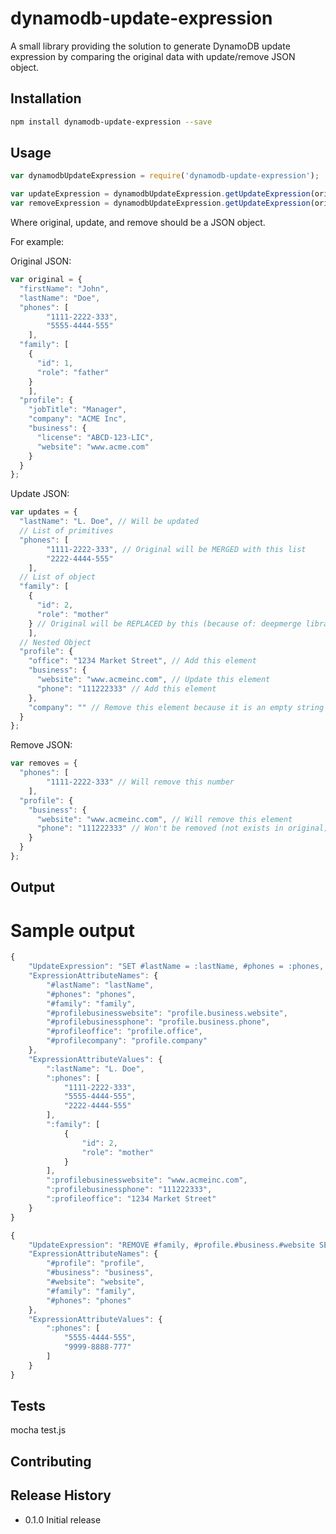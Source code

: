 dynamodb-update-expression
==========================

A small library providing the solution to generate DynamoDB update expression by comparing the original data with update/remove JSON object.

## Installation

  ```sh
  npm install dynamodb-update-expression --save
  ```

## Usage

  ```js
  var dynamodbUpdateExpression = require('dynamodb-update-expression');

  var updateExpression = dynamodbUpdateExpression.getUpdateExpression(original, update);
  var removeExpression = dynamodbUpdateExpression.getUpdateExpression(original, remove);
  ```

  Where original, update, and remove should be a JSON object.

  For example:

  Original JSON:

  ```js
  var original = {
    "firstName": "John",
    "lastName": "Doe",
    "phones": [
          "1111-2222-333",
          "5555-4444-555"
      ],
    "family": [
      {
        "id": 1,
        "role": "father"
      }
      ],
    "profile": {
      "jobTitle": "Manager",
      "company": "ACME Inc",
      "business": {
        "license": "ABCD-123-LIC",
        "website": "www.acme.com"
      }
    }
  };
  ```

  Update JSON:
  ```js
  var updates = {
    "lastName": "L. Doe", // Will be updated
    // List of primitives
    "phones": [
          "1111-2222-333", // Original will be MERGED with this list
          "2222-4444-555"
      ],
    // List of object
    "family": [
      {
        "id": 2,
        "role": "mother"
      } // Original will be REPLACED by this (because of: deepmerge library bug)
      ],
    // Nested Object
    "profile": {
      "office": "1234 Market Street", // Add this element
      "business": {
        "website": "www.acmeinc.com", // Update this element
        "phone": "111222333" // Add this element
      },
      "company": "" // Remove this element because it is an empty string
    }
  };
  ```

  Remove JSON:
  ```js
  var removes = {
    "phones": [
          "1111-2222-333" // Will remove this number
      ],
    "profile": {
      "business": {
        "website": "www.acmeinc.com", // Will remove this element
        "phone": "111222333" // Won't be removed (not exists in original)
      }
    }
  };
  ```

## Output

Sample output
=============

```js
{
    "UpdateExpression": "SET #lastName = :lastName, #phones = :phones, #family = :family, #profilebusinesswebsite = :profilebusinesswebsite, #profilebusinessphone = :profilebusinessphone, #profileoffice = :profileoffice REMOVE #profilecompany",
    "ExpressionAttributeNames": {
        "#lastName": "lastName",
        "#phones": "phones",
        "#family": "family",
        "#profilebusinesswebsite": "profile.business.website",
        "#profilebusinessphone": "profile.business.phone",
        "#profileoffice": "profile.office",
        "#profilecompany": "profile.company"
    },
    "ExpressionAttributeValues": {
        ":lastName": "L. Doe",
        ":phones": [
            "1111-2222-333",
            "5555-4444-555",
            "2222-4444-555"
        ],
        ":family": [
            {
                "id": 2,
                "role": "mother"
            }
        ],
        ":profilebusinesswebsite": "www.acmeinc.com",
        ":profilebusinessphone": "111222333",
        ":profileoffice": "1234 Market Street"
    }
}
```

```js
{
    "UpdateExpression": "REMOVE #family, #profile.#business.#website SET #phones = :phones",
    "ExpressionAttributeNames": {
        "#profile": "profile",
        "#business": "business",
        "#website": "website",
        "#family": "family",
        "#phones": "phones"
    },
    "ExpressionAttributeValues": {
        ":phones": [
            "5555-4444-555",
            "9999-8888-777"
        ]
    }
}
```

## Tests

  mocha test.js

## Contributing


## Release History

* 0.1.0 Initial release
